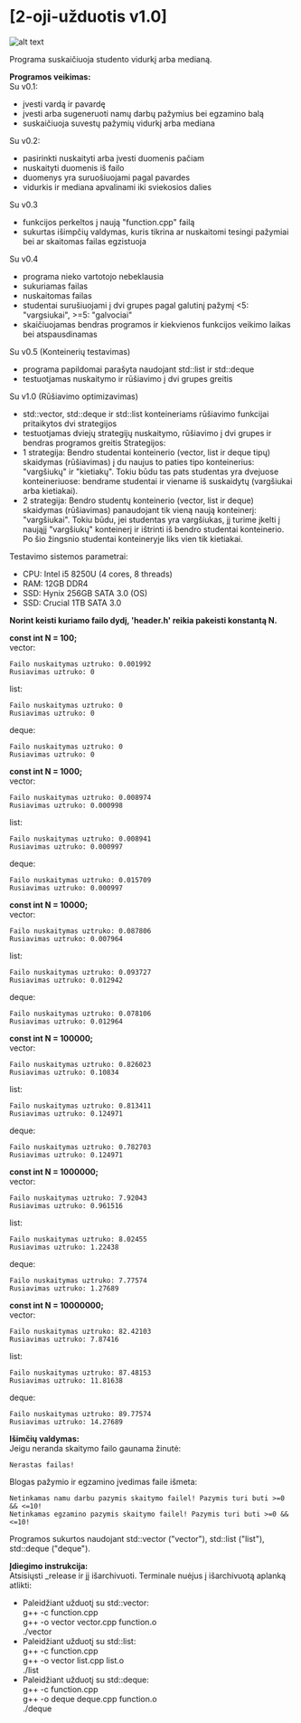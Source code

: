 # [2-oji-užduotis v1.0]

![alt text](https://i.imgur.com/Hc91QcR.png)

Programa suskaičiuoja studento vidurkį arba medianą.

**Programos veikimas:**\
Su v0.1:
- įvesti vardą ir pavardę
- įvesti arba sugeneruoti namų darbų pažymius bei egzamino balą
- suskaičiuoja suvestų pažymių vidurkį arba mediana

Su v0.2:
- pasirinkti nuskaityti arba įvesti duomenis pačiam
- nuskaityti duomenis iš failo
- duomenys yra suruošiuojami pagal pavardes
- vidurkis ir mediana apvalinami iki sviekosios dalies

Su v0.3
- funkcijos perkeltos į naują "function.cpp" failą
- sukurtas išimpčių valdymas, kuris tikrina ar nuskaitomi tesingi pažymiai bei ar skaitomas failas egzistuoja

Su v0.4
- programa nieko vartotojo nebeklausia
- sukuriamas failas
- nuskaitomas failas
- studentai surušiuojami į dvi grupes pagal galutinį pažymį <5: "vargsiukai", >=5: "galvociai"
- skaičiuojamas bendras programos ir kiekvienos funkcijos veikimo laikas bei atspausdinamas

Su v0.5 (Konteinerių testavimas)
- programa papildomai parašyta naudojant std::list ir std::deque
- testuotjamas nuskaitymo ir rūšiavimo į dvi grupes greitis

Su v1.0 (Rūšiavimo optimizavimas)
- std::vector, std::deque ir std::list konteineriams rūšiavimo funkcijai pritaikytos dvi strategijos
- testuotjamas dviejų strategijų nuskaitymo, rūšiavimo į dvi grupes ir bendras programos greitis
Strategijos:
- 1 strategija: Bendro studentai konteinerio (vector, list ir deque tipų) skaidymas (rūšiavimas) į du naujus to paties tipo konteinerius: "vargšiukų" ir "kietiakų". Tokiu būdu tas pats studentas yra dvejuose konteineriuose: bendrame studentai ir viename iš suskaidytų (vargšiukai arba kietiakai).
- 2 strategija: Bendro studentų konteinerio (vector, list ir deque) skaidymas (rūšiavimas) panaudojant tik vieną naują konteinerį: "vargšiukai". Tokiu būdu, jei studentas yra vargšiukas, jį turime įkelti į naująjį "vargšiukų" konteinerį ir ištrinti iš bendro studentai konteinerio. Po šio žingsnio studentai konteineryje liks vien tik kietiakai. 

Testavimo sistemos parametrai: 
- CPU: Intel i5 8250U (4 cores, 8 threads)
- RAM: 12GB DDR4
- SSD: Hynix 256GB SATA 3.0 (OS)
- SSD: Crucial 1TB SATA 3.0

**Norint keisti kuriamo failo dydį, 'header.h' reikia pakeisti konstantą N.**

**const int N = 100;**\
vector:
```
Failo nuskaitymas uztruko: 0.001992
Rusiavimas uztruko: 0
```
list:
```
Failo nuskaitymas uztruko: 0
Rusiavimas uztruko: 0  
```
deque:
```
Failo nuskaitymas uztruko: 0
Rusiavimas uztruko: 0  
```
**const int N = 1000;**\
vector:
```
Failo nuskaitymas uztruko: 0.008974
Rusiavimas uztruko: 0.000998
```
list:
```
Failo nuskaitymas uztruko: 0.008941
Rusiavimas uztruko: 0.000997 
```
deque:
```
Failo nuskaitymas uztruko: 0.015709
Rusiavimas uztruko: 0.000997 
```
**const int N = 10000;**\
vector:
```
Failo nuskaitymas uztruko: 0.087806
Rusiavimas uztruko: 0.007964
```
list:
```
Failo nuskaitymas uztruko: 0.093727
Rusiavimas uztruko: 0.012942
```
deque:
```
Failo nuskaitymas uztruko: 0.078106
Rusiavimas uztruko: 0.012964
```
**const int N = 100000;**\
vector:
```
Failo nuskaitymas uztruko: 0.826023
Rusiavimas uztruko: 0.10834
```
list:
```
Failo nuskaitymas uztruko: 0.813411
Rusiavimas uztruko: 0.124971
```
deque:
```
Failo nuskaitymas uztruko: 0.782703
Rusiavimas uztruko: 0.124971
```
**const int N = 1000000;**\
vector:
```
Failo nuskaitymas uztruko: 7.92043
Rusiavimas uztruko: 0.961516
```
list:
```
Failo nuskaitymas uztruko: 8.02455
Rusiavimas uztruko: 1.22438
```
deque:
```
Failo nuskaitymas uztruko: 7.77574
Rusiavimas uztruko: 1.27689
```
**const int N = 10000000;**\
vector:
```
Failo nuskaitymas uztruko: 82.42103
Rusiavimas uztruko: 7.87416
```
list:
```
Failo nuskaitymas uztruko: 87.48153
Rusiavimas uztruko: 11.81638
```
deque:
```
Failo nuskaitymas uztruko: 89.77574
Rusiavimas uztruko: 14.27689
```
**Išimčių valdymas:**\
Jeigu neranda skaitymo failo gaunama žinutė:
```
Nerastas failas!
```
Blogas pažymio ir egzamino įvedimas faile išmeta:
```
Netinkamas namu darbu pazymis skaitymo failel! Pazymis turi buti >=0 && <=10!
Netinkamas egzamino pazymis skaitymo failel! Pazymis turi buti >=0 && <=10!
```
Programos sukurtos naudojant std::vector ("vector"), std::list ("list"), std::deque ("deque").

**Įdiegimo instrukcija:**\
Atsisiųsti _release ir jį išarchivuoti. Terminale nuėjus į išarchivuotą aplanką atlikti:
- Paleidžiant užduotį su std::vector:\
g++ -c function.cpp\
g++ -o vector vector.cpp function.o\
./vector
- Paleidžiant užduotį su std::list:\
g++ -c function.cpp\
g++ -o vector list.cpp list.o\
./list
- Paleidžiant užduotį su std::deque:\
g++ -c function.cpp\
g++ -o deque deque.cpp function.o\
./deque
